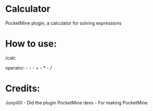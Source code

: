 Calculator
==========

PocketMine plugin, a calculator for solving expressions

How to use:
===========

/calc <first value> <operator> <second value>

operator:
    - -
    - +
    - *
    - /

Credits:
========

Junyi00 - Did the plugin
PocketMine devs - For making PocketMine 
